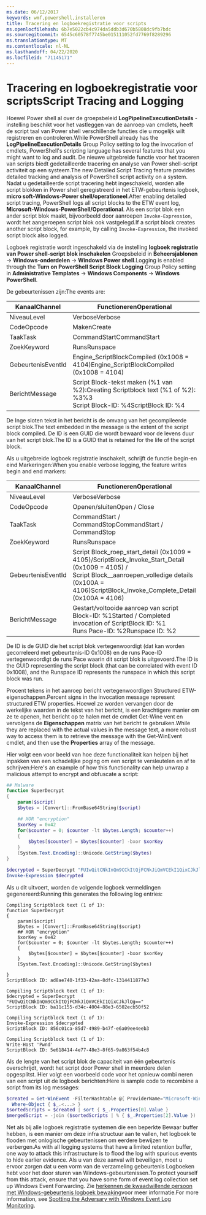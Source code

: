 ```yaml
---
ms.date: 06/12/2017
keywords: wmf,powershell,installeren
title: Tracering en logboekregistratie voor scripts
ms.openlocfilehash: 6b7e5022cb4c974da5ddb3d670b5808dc9fb7bdc
ms.sourcegitcommit: 6545c60578f7745be015111052fd7769f8289296
ms.translationtype: MT
ms.contentlocale: nl-NL
ms.lasthandoff: 04/22/2020
ms.locfileid: "71145171"
---
```

# <a name="script-tracing-and-logging"></a><span data-ttu-id="1d000-103">Tracering en logboekregistratie voor scripts</span><span class="sxs-lookup"><span data-stu-id="1d000-103">Script Tracing and Logging</span></span>

<span data-ttu-id="1d000-104">Hoewel Power shell al over de groepsbeleid **LogPipelineExecutionDetails** -instelling beschikt voor het vastleggen van de aanroep van cmdlets, heeft de script taal van Power shell verschillende functies die u mogelijk wilt registreren en controleren.</span><span class="sxs-lookup"><span data-stu-id="1d000-104">While PowerShell already has the **LogPipelineExecutionDetails** Group Policy setting to log the invocation of cmdlets, PowerShell's scripting language has several features that you might want to log and audit.</span></span> <span data-ttu-id="1d000-105">De nieuwe uitgebreide functie voor het traceren van scripts biedt gedetailleerde tracering en analyse van Power shell-script activiteit op een systeem.</span><span class="sxs-lookup"><span data-stu-id="1d000-105">The new Detailed Script Tracing feature provides detailed tracking and analysis of PowerShell script activity on a system.</span></span> <span data-ttu-id="1d000-106">Nadat u gedetailleerde script tracering hebt ingeschakeld, worden alle script blokken in Power shell geregistreerd in het ETW-gebeurtenis logboek, **micro soft-Windows-Power shell/operationeel**.</span><span class="sxs-lookup"><span data-stu-id="1d000-106">After enabling detailed script tracing, PowerShell logs all script blocks to the ETW event log, **Microsoft-Windows-PowerShell/Operational**.</span></span> <span data-ttu-id="1d000-107">Als een script blok een ander script blok maakt, bijvoorbeeld door aanroepen `Invoke-Expression`, wordt het aangeroepen script blok ook vastgelegd.</span><span class="sxs-lookup"><span data-stu-id="1d000-107">If a script block creates another script block, for example, by calling `Invoke-Expression`, the invoked script block also logged.</span></span>

<span data-ttu-id="1d000-108">Logboek registratie wordt ingeschakeld via de instelling **logboek registratie van Power shell-script blok inschakelen** Groepsbeleid in **Beheersjablonen** -> **Windows-onderdelen** -> **Windows Power shell**.</span><span class="sxs-lookup"><span data-stu-id="1d000-108">Logging is enabled through the **Turn on PowerShell Script Block Logging** Group Policy setting in **Administrative Templates** -> **Windows Components** -> **Windows PowerShell**.</span></span>

<span data-ttu-id="1d000-109">De gebeurtenissen zijn:</span><span class="sxs-lookup"><span data-stu-id="1d000-109">The events are:</span></span>

| <span data-ttu-id="1d000-110">Kanaal</span><span class="sxs-lookup"><span data-stu-id="1d000-110">Channel</span></span> |                               <span data-ttu-id="1d000-111">Functioneren</span><span class="sxs-lookup"><span data-stu-id="1d000-111">Operational</span></span>                               |
| ------- | ----------------------------------------------------------------------- |
| <span data-ttu-id="1d000-112">Niveau</span><span class="sxs-lookup"><span data-stu-id="1d000-112">Level</span></span>   | <span data-ttu-id="1d000-113">Verbose</span><span class="sxs-lookup"><span data-stu-id="1d000-113">Verbose</span></span>                                                                 |
| <span data-ttu-id="1d000-114">Code</span><span class="sxs-lookup"><span data-stu-id="1d000-114">Opcode</span></span>  | <span data-ttu-id="1d000-115">Maken</span><span class="sxs-lookup"><span data-stu-id="1d000-115">Create</span></span>                                                                  |
| <span data-ttu-id="1d000-116">Taak</span><span class="sxs-lookup"><span data-stu-id="1d000-116">Task</span></span>    | <span data-ttu-id="1d000-117">CommandStart</span><span class="sxs-lookup"><span data-stu-id="1d000-117">CommandStart</span></span>                                                            |
| <span data-ttu-id="1d000-118">Zoek</span><span class="sxs-lookup"><span data-stu-id="1d000-118">Keyword</span></span> | <span data-ttu-id="1d000-119">Runs</span><span class="sxs-lookup"><span data-stu-id="1d000-119">Runspace</span></span>                                                                |
| <span data-ttu-id="1d000-120">Gebeurtenis</span><span class="sxs-lookup"><span data-stu-id="1d000-120">EventId</span></span> | <span data-ttu-id="1d000-121">Engine_ScriptBlockCompiled (0x1008 = 4104)</span><span class="sxs-lookup"><span data-stu-id="1d000-121">Engine_ScriptBlockCompiled (0x1008 = 4104)</span></span>                              |
| <span data-ttu-id="1d000-122">Bericht</span><span class="sxs-lookup"><span data-stu-id="1d000-122">Message</span></span> | <span data-ttu-id="1d000-123">Script Block-tekst maken (%1 van %2):</span><span class="sxs-lookup"><span data-stu-id="1d000-123">Creating Scriptblock text (%1 of %2):</span></span> </br> <span data-ttu-id="1d000-124">%3</span><span class="sxs-lookup"><span data-stu-id="1d000-124">%3</span></span> </br> <span data-ttu-id="1d000-125">Script Block-ID: %4</span><span class="sxs-lookup"><span data-stu-id="1d000-125">ScriptBlock ID: %4</span></span> |


<span data-ttu-id="1d000-126">De Inge sloten tekst in het bericht is de omvang van het gecompileerde script blok.</span><span class="sxs-lookup"><span data-stu-id="1d000-126">The text embedded in the message is the extent of the script block compiled.</span></span> <span data-ttu-id="1d000-127">De ID is een GUID die wordt bewaard voor de levens duur van het script blok.</span><span class="sxs-lookup"><span data-stu-id="1d000-127">The ID is a GUID that is retained for the life of the script block.</span></span>

<span data-ttu-id="1d000-128">Als u uitgebreide logboek registratie inschakelt, schrijft de functie begin-en eind Markeringen:</span><span class="sxs-lookup"><span data-stu-id="1d000-128">When you enable verbose logging, the feature writes begin and end markers:</span></span>

| <span data-ttu-id="1d000-129">Kanaal</span><span class="sxs-lookup"><span data-stu-id="1d000-129">Channel</span></span> |                                 <span data-ttu-id="1d000-130">Functioneren</span><span class="sxs-lookup"><span data-stu-id="1d000-130">Operational</span></span>                                |
| ------- | -------------------------------------------------------------------------- |
| <span data-ttu-id="1d000-131">Niveau</span><span class="sxs-lookup"><span data-stu-id="1d000-131">Level</span></span>   | <span data-ttu-id="1d000-132">Verbose</span><span class="sxs-lookup"><span data-stu-id="1d000-132">Verbose</span></span>                                                                    |
| <span data-ttu-id="1d000-133">Code</span><span class="sxs-lookup"><span data-stu-id="1d000-133">Opcode</span></span>  | <span data-ttu-id="1d000-134">Openen/sluiten</span><span class="sxs-lookup"><span data-stu-id="1d000-134">Open / Close</span></span>                                                               |
| <span data-ttu-id="1d000-135">Taak</span><span class="sxs-lookup"><span data-stu-id="1d000-135">Task</span></span>    | <span data-ttu-id="1d000-136">CommandStart / CommandStop</span><span class="sxs-lookup"><span data-stu-id="1d000-136">CommandStart / CommandStop</span></span>                                                 |
| <span data-ttu-id="1d000-137">Zoek</span><span class="sxs-lookup"><span data-stu-id="1d000-137">Keyword</span></span> | <span data-ttu-id="1d000-138">Runs</span><span class="sxs-lookup"><span data-stu-id="1d000-138">Runspace</span></span>                                                                   |
| <span data-ttu-id="1d000-139">Gebeurtenis</span><span class="sxs-lookup"><span data-stu-id="1d000-139">EventId</span></span> | <span data-ttu-id="1d000-140">Script Block\_roep\_start\_detail (0x1009 = 4105)/</span><span class="sxs-lookup"><span data-stu-id="1d000-140">ScriptBlock\_Invoke\_Start\_Detail (0x1009 = 4105) /</span></span> </br> <span data-ttu-id="1d000-141">Script Block\_\_aanroepen\_volledige details (0x100A = 4106)</span><span class="sxs-lookup"><span data-stu-id="1d000-141">ScriptBlock\_Invoke\_Complete\_Detail (0x100A = 4106)</span></span> |
| <span data-ttu-id="1d000-142">Bericht</span><span class="sxs-lookup"><span data-stu-id="1d000-142">Message</span></span> | <span data-ttu-id="1d000-143">Gestart/voltooide aanroep van script Block-ID: %1</span><span class="sxs-lookup"><span data-stu-id="1d000-143">Started / Completed invocation of ScriptBlock ID: %1</span></span> </br> <span data-ttu-id="1d000-144">Runs Pace-ID: %2</span><span class="sxs-lookup"><span data-stu-id="1d000-144">Runspace ID: %2</span></span> |

<span data-ttu-id="1d000-145">De ID is de GUID die het script blok vertegenwoordigt (dat kan worden gecorreleerd met gebeurtenis-ID 0x1008) en de runs Pace-ID vertegenwoordigt de runs Pace waarin dit script blok is uitgevoerd.</span><span class="sxs-lookup"><span data-stu-id="1d000-145">The ID is the GUID representing the script block (that can be correlated with event ID 0x1008), and the Runspace ID represents the runspace in which this script block was run.</span></span>

<span data-ttu-id="1d000-146">Procent tekens in het aanroep bericht vertegenwoordigen Structured ETW-eigenschappen.</span><span class="sxs-lookup"><span data-stu-id="1d000-146">Percent signs in the invocation message represent structured ETW properties.</span></span> <span data-ttu-id="1d000-147">Hoewel ze worden vervangen door de werkelijke waarden in de tekst van het bericht, is een krachtigere manier om ze te openen, het bericht op te halen met de cmdlet Get-Wine vent en vervolgens de **Eigenschappen** matrix van het bericht te gebruiken.</span><span class="sxs-lookup"><span data-stu-id="1d000-147">While they are replaced with the actual values in the message text, a more robust way to access them is to retrieve the message with the Get-WinEvent cmdlet, and then use the **Properties** array of the message.</span></span>

<span data-ttu-id="1d000-148">Hier volgt een voor beeld van hoe deze functionaliteit kan helpen bij het inpakken van een schadelijke poging om een script te versleutelen en af te schrijven:</span><span class="sxs-lookup"><span data-stu-id="1d000-148">Here's an example of how this functionality can help unwrap a malicious attempt to encrypt and obfuscate a script:</span></span>

```powershell
## Malware
function SuperDecrypt
{
    param($script)
    $bytes = [Convert]::FromBase64String($script)

    ## XOR "encryption"
    $xorKey = 0x42
    for($counter = 0; $counter -lt $bytes.Length; $counter++)
    {
        $bytes[$counter] = $bytes[$counter] -bxor $xorKey
    }
    [System.Text.Encoding]::Unicode.GetString($bytes)
}

$decrypted = SuperDecrypt "FUIwQitCNkInQm9CCkItQjFCNkJiQmVCEkI1QixCJkJlQg=="
Invoke-Expression $decrypted
```

<span data-ttu-id="1d000-149">Als u dit uitvoert, worden de volgende logboek vermeldingen gegenereerd:</span><span class="sxs-lookup"><span data-stu-id="1d000-149">Running this generates the following log entries:</span></span>

```Output
Compiling Scriptblock text (1 of 1):
function SuperDecrypt
{
    param($script)
    $bytes = [Convert]::FromBase64String($script)
    ## XOR "encryption"
    $xorKey = 0x42
    for($counter = 0; $counter -lt $bytes.Length; $counter++)
    {
        $bytes[$counter] = $bytes[$counter] -bxor $xorKey
    }
    [System.Text.Encoding]::Unicode.GetString($bytes)

}
ScriptBlock ID: ad8ae740-1f33-42aa-8dfc-1314411877e3

Compiling Scriptblock text (1 of 1):
$decrypted = SuperDecrypt "FUIwQitCNkInQm9CCkItQjFCNkJiQmVCEkI1QixCJkJlQg=="
ScriptBlock ID: ba11c155-d34c-4004-88e3-6502ecb50f52

Compiling Scriptblock text (1 of 1):
Invoke-Expression $decrypted
ScriptBlock ID: 856c01ca-85d7-4989-b47f-e6a09ee4eeb3

Compiling Scriptblock text (1 of 1):
Write-Host 'Pwnd'
ScriptBlock ID: 5e618414-4e77-48e3-8f65-9a863f54b4c8
```

Als de lengte van het script blok de capaciteit van één gebeurtenis overschrijdt, wordt het script door Power shell in meerdere delen opgesplitst. <span data-ttu-id="1d000-151">Hier volgt een voorbeeld code voor het opnieuw combi neren van een script uit de logboek berichten:</span><span class="sxs-lookup"><span data-stu-id="1d000-151">Here is sample code to recombine a script from its log messages:</span></span>

```powershell
$created = Get-WinEvent -FilterHashtable @{ ProviderName="Microsoft-Windows-PowerShell"; Id = 4104 } |
  Where-Object { $_.<...> }
$sortedScripts = $created | sort { $_.Properties[0].Value }
$mergedScript = -join ($sortedScripts | % { $_.Properties[2].Value })
```

<span data-ttu-id="1d000-152">Net als bij alle logboek registratie systemen die een beperkte Bewaar buffer hebben, is een manier om deze infra structuur aan te vallen, het logboek te flooden met onlogische gebeurtenissen om eerdere bewijzen te verbergen.</span><span class="sxs-lookup"><span data-stu-id="1d000-152">As with all logging systems that have a limited retention buffer, one way to attack this infrastructure is to flood the log with spurious events to hide earlier evidence.</span></span> <span data-ttu-id="1d000-153">Als u van deze aanval wilt beveiligen, moet u ervoor zorgen dat u een vorm van de verzameling gebeurtenis Logboeken hebt voor het door sturen van Windows-gebeurtenissen.</span><span class="sxs-lookup"><span data-stu-id="1d000-153">To protect yourself from this attack, ensure that you have some form of event log collection set up Windows Event Forwarding.</span></span> <span data-ttu-id="1d000-154">Zie [herkennen de kwaadwillende persoon met Windows-gebeurtenis logboek bewaking](https://apps.nsa.gov/iaarchive/library/reports/spotting-the-adversary-with-windows-event-log-monitoring.cfm)voor meer informatie.</span><span class="sxs-lookup"><span data-stu-id="1d000-154">For more information, see [Spotting the Adversary with Windows Event Log Monitoring](https://apps.nsa.gov/iaarchive/library/reports/spotting-the-adversary-with-windows-event-log-monitoring.cfm).</span></span>